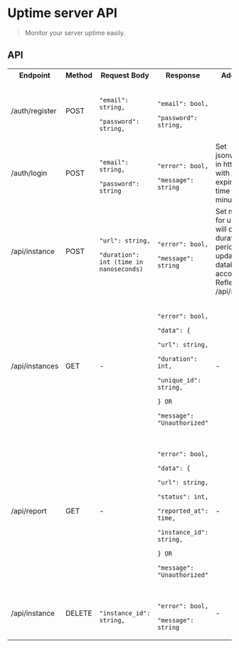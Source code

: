 # Uptime server API

> Monitor your server uptime easily.

## API

<table>
    <tr>
        <th>Endpoint</th>
        <th>Method</th>
        <th>Request Body</th>
        <th>Response</th>
        <th>Additional</th>
    </tr>
    <tr>
        <td>/auth/register</td>
        <td>POST</td>
        <td>
            <code>
                "email": string,
                "password": string,
            </code>
        </td>
        <td>
            <code>
                "email": bool,
                "password": string,
            </code>
        </td>
    </tr>
    <tr>
        <td>/auth/login</td>
        <td>POST</td>
        <td><code>
        "email": string,
        "password": string
        </code></td>
        <td>
        <code>
        "error": bool,
        "message": string
        </code>
        </td>
        <td>
            Set jsonwebtoken in http cookie with expiration time of 30 minutes.
        </td>
    </tr>
    <tr>
        <td>/api/instance</td>
        <td>POST</td>
        <td>
            <code>
                "url": string,
                "duration": int (time in nanoseconds)
            </code>
        </td>
        <td>
            <code>
                "error": bool,
                "message": string
            </code>
        </td>
        <td>Set monitor for url which will check in duration period and update database accordingly. Reflects in /api/report</td>
    </tr>
    <tr>
        <td>/api/instances</td>
        <td>GET</td>
        <td>
            -
        </td>
        <td>
            <code>
                "error": bool,
                "data": {
                    "url": string,
                    "duration": int,
                    "unique_id": string,
                } OR
                "message": "Unauthorized"
            </code>
        </td>
        <td>-</td>
    </tr>
    <tr>
        <td>/api/report</td>
        <td>GET</td>
        <td>
            -
        </td>
        <td>
            <code>
                "error": bool,
                "data": {
                    "url": string,
                    "status": int,
                    "reported_at": time,
                    "instance_id": string,
                } OR
                "message": "Unauthorized"
            </code>
        </td>
        <td>-</td>
    </tr>
    <tr>
        <td>/api/instance</td>
        <td>DELETE</td>
        <td>
            <code>
                "instance_id": string,
            </code>
        </td>
        <td>
            <code>
                "error": bool,
                "message": string
            </code>
        </td>
        <td>-</td>
    </tr>
</table>